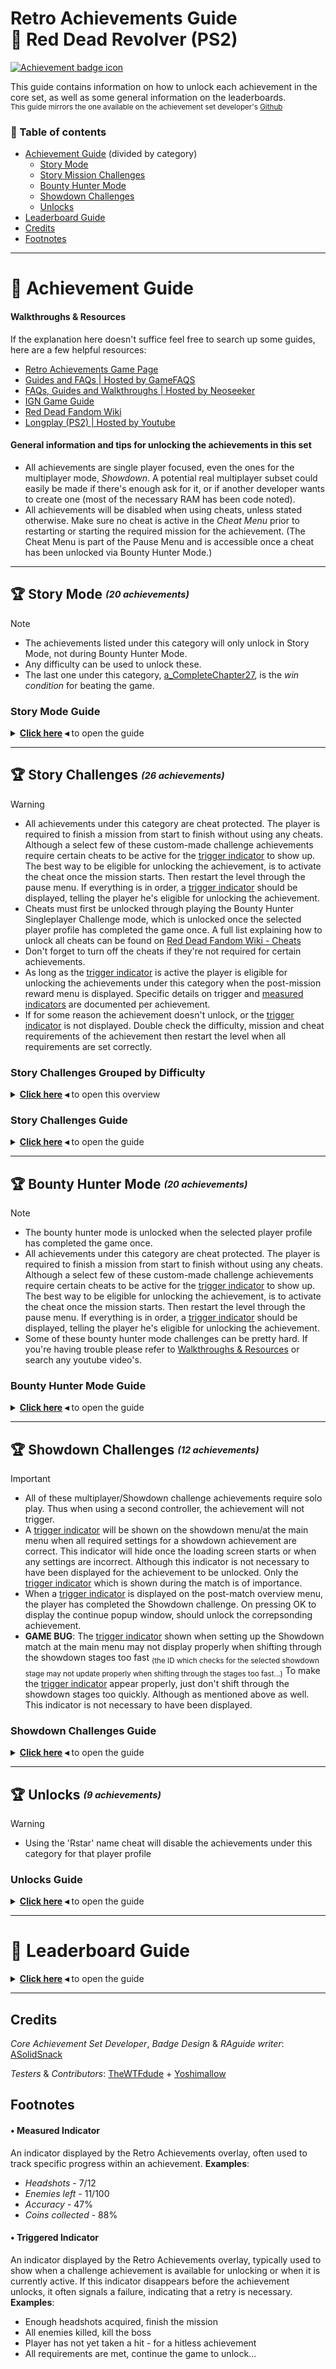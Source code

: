 <h1> 
    Retro Achievements Guide <br> 🔶 Red Dead Revolver (PS2)
</h1>

[![Achievement badge icon](https://i.retroachievements.org/Images/103450.png "Mastery badge icon")](https://retroachievements.org/game/11094 "Retro Achievements game page - Red Dead Revolver") 

This guide contains information on how to unlock each achievement in the core set, as well as some general information on the leaderboards.
<br><sub>This guide mirrors the one available on the achievement set developer's [Github](https://github.com/QuentinBultinck/RetroAchievements/tree/main/RAscripts/PS2/RedDeadRevolver "Red Dead Revolver (PS2) - Achievement Guide")</sub>

<h3 id=ToC> 📑 Table of contents</h3>

- [Achievement Guide](#AchievementGuide) (divided by category)
    - [Story Mode](#Progression)
    - [Story Mission Challenges](#StoryChallenges)
    - [Bounty Hunter Mode](#BountyHunterChallenges)
    - [Showdown Challenges](#ShowdownChallenges)
    - [Unlocks](#Unlocks)
- [Leaderboard Guide](#LeaderboardGuide)
- [Credits](#Credits)
- [Footnotes](#Footnotes)

---

<h1 id=AchievementGuide>
    💎 Achievement Guide
</h1>

<h4 id=WalkthroughsResources>
    Walkthroughs & Resources
</h4>

If the explanation here doesn't suffice feel free to search up some guides, here are a few helpful resources:

+ [Retro Achievements Game Page](https://retroachievements.org/game/11094 "Retro Achievements Game Page - Red Dead Revolver") 
+ [Guides and FAQs | Hosted by GameFAQS](https://gamefaqs.gamespot.com/ps2/560967-red-dead-revolver/faqs "Red Dead Revolver – Guides and FAQs | Hosted by GameFAQS")
+ [FAQs, Guides and Walkthroughs | Hosted by Neoseeker](https://www.neoseeker.com/red-dead-revolver/faqs/ "Red Dead Revolver – FAQs, Guides and Walkthroughs | Hosted by Neoseeker")
+ [IGN Game Guide](https://www.ign.com/wikis/red-dead-revolver
 "IGN Game Guide")
+ [Red Dead Fandom Wiki](https://reddead.fandom.com/wiki/Red_Dead_Revolver "Red Dead Fandom Wiki")
+ [Longplay (PS2) | Hosted by Youtube](https://www.youtube.com/watch?v=lPr1dGHpsFQ "RDR - Longplay (PS2) | Hosted by Youtube")


#### General information and tips for unlocking the achievements in this set
+ All achievements are single player focused, even the ones for the multiplayer mode, *Showdown*. A potential real multiplayer subset could easily be made if there's enough ask for it, or if another developer wants to create one (most of the necessary RAM has been code noted).
+ All achievements will be disabled when using cheats, unless stated otherwise. Make sure no cheat is active in the *Cheat Menu* prior to restarting or starting the required mission for the achievement. (The Cheat Menu is part of the Pause Menu and is accessible once a cheat has been unlocked via Bounty Hunter Mode.)

---

<h2 id=Progression>
    🏆 Story Mode <i><sub><sup>(20 achievements)</sup></sub></i>
</h2>

> [!NOTE]
> - The achievements listed under this category will only unlock in Story Mode, not during Bounty Hunter Mode.
> - Any difficulty can be used to unlock these.
> - The last one under this category, [a_CompleteChapter27](#a_CompleteChapter27), is the *win condition* for beating the game.

### Story Mode Guide

<details>
    <summary><b><u>Click here</u> ◂</b> to open the guide</summary><br>

| Title <sub><sup><i>(dev_id)</i></sup></sub> | Guidance & Insights |
|:---:|---|
| <h3 id=a_CompleteChapter1>**The Scorpion's Scar**</h3><sub>*a_CompleteChapter1*</sub> <br><br> ![Achievement badge icon](https://i.retroachievements.org/Badge/534750.png "Achievement badge icon") | - Complete Chapter 1 'Bull's Eye' |
| <h3 id=a_CompleteChapter2>**Prime Cut**</h3><sub>*a_CompleteChapter2*</sub> <br><br> ![Achievement badge icon](https://i.retroachievements.org/Badge/533226.png "Achievement badge icon") | - Complete Chapter 2 'Bounty Hunter' |
| <h3 id=a_CompleteChapter3>**First Marks**</h3><sub>*a_CompleteChapter3*</sub> <br><br> ![Achievement badge icon](https://i.retroachievements.org/Badge/534749.png "Achievement badge icon") | - Complete Chapter 3 'Ugly Streetfight' <br>  |
| <h3 id=a_CompleteChapter5>**Train Warden**</h3><sub>*a_CompleteChapter5*</sub> <br><br> ![Achievement badge icon](https://i.retroachievements.org/Badge/531653.png "Achievement badge icon") | - Complete Chapter 5 'Railroaded' |
| <h3 id=a_CompleteChapter6>**Explosive Pig Out**</h3><sub>*a_CompleteChapter6*</sub> <br><br> ![Achievement badge icon](https://i.retroachievements.org/Badge/533227.png "Achievement badge icon") | - Complete Chapter 6 'Carnival Life' |
| <h3 id=a_CompleteChapter7>**Perry's Peculiar Predicament**</h3><sub>*a_CompleteChapter7*</sub> <br><br> ![Achievement badge icon](https://i.retroachievements.org/Badge/533228.png "Achievement badge icon") | - Complete Chapter 7 'Freak Show' |
| <h3 id=a_CompleteChapter8>**Bovine Beatdown**</h3><sub>*a_CompleteChapter8*</sub> <br><br> ![Achievement badge icon](https://i.retroachievements.org/Badge/533229.png "Achievement badge icon") | - Complete Chapter 8 'Rogue Valley' |
| <h3 id=a_CompleteChapter10>**One Hell of a Bounty Hunter**</h3><sub>*a_CompleteChapter10*</sub> <br><br> ![Achievement badge icon](https://i.retroachievements.org/Badge/533230.png "Achievement badge icon") | - Complete Chapter 10 'The Cemetery' |
| <h3 id=a_CompleteChapter11>**Faithful Rancher**</h3><sub>*a_CompleteChapter11*</sub> <br><br> ![Achievement badge icon](https://i.retroachievements.org/Badge/533231.png "Achievement badge icon") | - Complete Chapter 11 'Range War' |
| <h3 id=a_CompleteChapter12>**The Final Curtain**</h3><sub>*a_CompleteChapter12*</sub> <br><br> ![Achievement badge icon](https://i.retroachievements.org/Badge/533232.png "Achievement badge icon") | - Complete Chapter 12 'Saloon Fight' |
| <h3 id=a_CompleteChapter13>**Pact of Perdition**</h3><sub>*a_CompleteChapter13*</sub> <br><br> ![Achievement badge icon](https://i.retroachievements.org/Badge/533233.png "Achievement badge icon") | - Complete Chapter 13 'The Traitor' |
| <h3 id=a_CompleteChapter14>**Bullion's Folly**</h3><sub>*a_CompleteChapter14*</sub> <br><br> ![Achievement badge icon](https://i.retroachievements.org/Badge/533442.png "Achievement badge icon") | - Complete Chapter 14 'Sunset Canyon' |
| <h3 id=a_CompleteChapter15>**Wolf Mountain**</h3><sub>*a_CompleteChapter15*</sub> <br><br> ![Achievement badge icon](https://i.retroachievements.org/Badge/533702.png "Achievement badge icon") | - Complete Chapter 15 'Bear Mountain' |
| <h3 id=a_CompleteChapter17>**Breakout**</h3><sub>*a_CompleteChapter17*</sub> <br><br> ![Achievement badge icon](https://i.retroachievements.org/Badge/534460.png "Achievement badge icon") | - Complete Chapter 17 'The Mine' |
| <h3 id=a_CompleteChapter19>**Coach Under Sundown**</h3><sub>*a_CompleteChapter19*</sub> <br><br> ![Achievement badge icon](https://i.retroachievements.org/Badge/534459.png "Achievement badge icon") | - Complete Chapter 19 'Hell Pass' |
| <h3 id=a_CompleteChapter20>**The Courage of Red Wolves**</h3><sub>*a_CompleteChapter20*</sub> <br><br> ![Achievement badge icon](https://i.retroachievements.org/Badge/534670.png "Achievement badge icon") | - Complete Chapter 20 'Fort Diego' |
| <h3 id=a_CompleteChapter22>**Pact of Retribution**</h3><sub>*a_CompleteChapter22*</sub> <br><br> ![Achievement badge icon](https://i.retroachievements.org/Badge/534669.png "Achievement badge icon") | - Complete Chapter 22 'Devils and Angels' |
| <h3 id=a_CompleteChapter24>**Dust Settler**</h3><sub>*a_CompleteChapter24*</sub> <br><br> ![Achievement badge icon](https://i.retroachievements.org/Badge/534674.png "Achievement badge icon") | - "Complete Chapter 24 'Battle Finale' |
| <h3 id=a_CompleteChapter25>**Straight Into the Griffon's Den**</h3><sub>*a_CompleteChapter25*</sub> <br><br> ![Achievement badge icon](https://i.retroachievements.org/Badge/534675.png "Achievement badge icon") | - Complete Chapter 25 'The Siege' |
| <h3 id=a_CompleteChapter27>**Redemption**</h3><sub>*a_CompleteChapter27*</sub> <br><br> ![Achievement badge icon](https://i.retroachievements.org/Badge/534747.png "Achievement badge icon") | - Complete Chapter 27 'Fall From Grace' <br><br> - This achievement counts as the *win condition* for beating the game. |

🔗 [Back to Table of Contents](#ToC)

🔗 [Back to Top of Achievement Category](#Progression)

</details>

---


<h2 id=StoryChallenges>
    🏆 Story Challenges <i><sub><sup>(26 achievements)</sup></sub></i>
</h2>

> [!WARNING]
> - All achievements under this category are cheat protected. The player is required to finish a mission from start to finish without using any cheats. Although a select few of these custom-made challenge achievements require certain cheats to be active for the [trigger indicator](#RA_Trigger) to show up. The best way to be eligible for unlocking the achievement, is to activate the cheat once the mission starts. Then restart the level through the pause menu. If everything is in order, a [trigger indicator](#RA_Trigger) should be displayed, telling the player he's eligible for unlocking the achievement.
> - Cheats must first be unlocked through playing the Bounty Hunter Singleplayer Challenge mode, which is unlocked once the selected player profile has completed the game once. A full list explaining how to unlock all cheats can be found on [Red Dead Fandom Wiki - Cheats](https://reddead.fandom.com/wiki/Cheats_in_Revolver "Red Dead Fandom Wiki - Cheats")
> - Don't forget to turn off the cheats if they're not required for certain achievements.
> - As long as the [trigger indicator](#RA_Trigger) is active the player is eligible for unlocking the achievements under this category when the post-mission reward menu is displayed. Specific details on trigger and [measured indicators](#RA_Measure)  are documented per achievement. 
> - If for some reason the achievement doesn't unlock, or the [trigger indicator](#RA_Trigger) is not displayed. Double check the difficulty, mission and cheat requirements of the achievement then restart the level when all requirements are set correctly.

### Story Challenges Grouped by Difficulty

<details>
    <summary><b><u>Click here</u> ◂</b> to open this overview</summary><br>

Most achievements in this category require specific difficulty levels. Achievements can always be unlocked on higher difficulties than the minimum required.
- *Hard* is unlocked by completing the game on *Normal*.
- *Very Hard* and *Red Wood Revolver* are both unlocked by completing the game on *Hard*.

| Difficulty | Achievements <sub><sub>Required Chapter + (achievement_link)</sub></sub> |
|:---:|---|
| **Any** <sub>(4)</sub> | - **It Was Always About the Money** <sub> any Chapter ⇒ *([a_BigMoney](#a_BigMoney))* </sub> <br> - **A Curly Deal for Carbine Zeal** <sub> Chapter 8 "Rogue Valley" ⇒ *([a_SaveCurly](#a_SaveCurly))* </sub> <br> - **Deadeye** <sub> any Chapter ⇒ *([a_PerfectAccuracy](#a_PerfectAccuracy))* </sub> <br> - **Rookie Sharpshooter** <sub> Chapter 1 "Bull's Eye" ⇒ *([a_PerfectShootingTutorial](#a_PerfectShootingTutorial))* |
| **Hard** <sub>(10)</sub> | - **Keenly Grubbed** <sub> Chapter 2 "Bounty Hunter" ⇒ *([a_ChallengeChapter2](#a_ChallengeChapter2))* </sub> <br> - **Railway Maverick** <sub> Chapter 5 "Railroaded" ⇒ *([a_ChallengeChapter5](#a_ChallengeChapter5))* </sub> <br> - **Gale of Gunpowder** <sub> Chapter 6 "Carnival Life" ⇒ *([a_ChallengeChapter6](#a_ChallengeChapter6))* </sub> <br> - **Tall-Tale** <sub> Chapter 10 "The Cemetery" ⇒ *([a_ChallengeChapter10](#a_ChallengeChapter10))* </sub> <br> - **Savage Saddle** <sub> Chapter 11 "Range War" ⇒ *([a_ChallengeChapter11](#a_ChallengeChapter11))* </sub> <br> - **Hammers of the Gods** <sub> Chapter 13 "The Traitor" ⇒ *([a_ChallengeChapter13](#a_ChallengeChapter13))* </sub> <br> - **Melee Minehem** <sub> Chapter 17 "The Mine" ⇒ *([a_ChallengeChapter17](#a_ChallengeChapter17))* </sub> <br> - **Bacon 'n Beans** <sub> Chapter 19 "Hell Pass" ⇒ *([a_ChallengeChapter19](#a_ChallengeChapter19))* </sub> <br> - **Ándale, Ándale!** <sub> Chapter 22 "Devils and Angels" ⇒ *([a_ChallengeChapter22](#a_ChallengeChapter22))* </sub> <br> - **The Golden Triad** <sub> Chapter 25 "The Siege" ⇒ *([a_ChallengeChapter25](#a_ChallengeChapter25))* |
| **Very Hard** <sub>(10)</sub> | - **Budding Prize** <sub> Chapter 1 "Bull's Eye" ⇒ *([a_ChallengeChapter1](#a_ChallengeChapter1))*</sub> <br> - **Laudanum Skeptic** <sub> Chapter 3 "Ugly Streetfight" ⇒ *([a_ChallengeChapter3](#a_ChallengeChapter3))* </sub> <br> - **Swift and Sure** <sub> Chapter 7 "Freak Show" ⇒ *([a_ChallengeChapter7](#a_ChallengeChapter7))* </sub> <br> - **Bovine Bitedown** <sub> Chapter 8 "Rogue Valley" ⇒ *([a_ChallengeChapter8](#a_ChallengeChapter8))* </sub> <br> - **Quite the Show** <sub> Chapter 12 "Saloon Fight" ⇒ *([a_ChallengeChapter12](#a_ChallengeChapter12))* </sub> <br> - **Carnage at Sunset** <sub> Chapter 14 "Sunset Canyon" ⇒ *([a_ChallengeChapter14](#a_ChallengeChapter14))* </sub> <br> - **Roaring Bane** <sub> Chapter 15 "Bear Mountain" ⇒ *([a_ChallengeChapter15](#a_ChallengeChapter15))* </sub> <br> - **You Done Kill 'em All!** <sub> Chapter 20 "Fort Diego" ⇒ *([a_ChallengeChapter20](#a_ChallengeChapter20))* </sub> <br> - **High-Fashioned Cleanup** <sub> Chapter 24 "Battle Finale" ⇒ *([a_ChallengeChapter24](#a_ChallengeChapter24))* </sub> <br> - **Bullet with a Name** <sub> Chapter 27 "Fall From Grace" ⇒ *([a_ChallengeChapter27](#a_ChallengeChapter27))* </sub> |
| **Red Wood Revolver** <sub>(2)</sub> | - **Wood You Believe It?** <sub> Chapter 8 "Rogue Valley" ⇒ *([a_WoodChapter8](#a_WoodChapter8))*</sub> <br> - **Cremation at Sundawn** <sub> Chapter 10 "The Cemetery" ⇒ *([a_WoodChapter10](#a_WoodChapter10))* </sub> |

🔗 [Back to Table of Contents](#ToC)

🔗 [Back to Top of Achievement Category](#StoryChallenges)

</details>

### Story Challenges Guide

<details>
    <summary><b><u>Click here</u> ◂</b> to open the guide</summary><br>

| Title <sub><sup><i>(dev_id)</i></sup></sub> | Guidance & Insights |
|:---:|---|
| <h3 id=a_BigMoney>**It Was Always About the Money**</h3><sub>*a_BigMoney*</sub> <br><br> ![Achievement badge icon](https://i.retroachievements.org/Badge/534833.png "Achievement badge icon") | - Finish a singleplayer story mission on any difficulty, where the player's bank balance at the post-mission reward menu is \$50,000 or higher. <br><br> - A [trigger indicator](#RA_Trigger) will be displayed during the mission, when the player's cash is at \$50,000 or higher. |
| <h3 id=a_SaveCurly>**A Curly Deal for Carbine Zeal**</h3><sub>*a_SaveCurly*</sub> <br><br> ![Achievement badge icon](https://i.retroachievements.org/Badge/533243.png "Achievement badge icon") | - In Chapter 8, "Rogue Valley", you may encounter Curly Shaw, he's the merchant the player first meets in Chapter 2, "Bounty Hunter". <br> The player can encounter him, when following the upper path after the standoff duel against the 2 bandits, mid-way through the mission. Do not go through the tunnel! If the player does go through it without encountering Curly first, he won't spawn anymore. So the player has to follow the upper path first which is blocked by rocks. Getting close to these rocks will show Curly crawling out of some hole and offer his wares to you. The item he sells is a health upgrade, which may be useful for the achievement [a_MaxHealth](#a_MaxHealth). <br> - After he spawns, he'll tell you to go through the tunnel I previously mentioned. Now it's important that Curly will partially follow the player, It's advisable that the player goes in heads first and kills the bandits as fast as possible. Once the tunnel is cleared of enemies or if you go in too deep. Curly will start running through the tunnel. This is the part where the player will want to have some Deadeye meter still available as at the exit, you'll find a few bandits across the valley, possible killing Curly. Make sure rush to the exit and kill all bandits before Curly gets shot. If the player is able to kill all bandits inside the tunnel and at the exit, Curly will drop a bag of coins worth \$1,500. <br><br> - A [trigger indicator](#RA_Trigger) will be displayed once the bag of coins is picked up. Finish the rest of the mission to unlock the achievement. |
| <h3 id=a_PerfectAccuracy>**Deadeye**</h3><sub>*a_PerfectAccuracy*</sub> <br><br> ![Achievement badge icon](https://i.retroachievements.org/Badge/534832.png "Achievement badge icon") | - Finish a singleplayer story mission on any difficulty, without using any Deadeye abilities, and the player's accuracy is 90% or higher at the post-mission reward menu. <br> - For math rounding reasons, the accuracy shown on the post-mission reward menu may be off by 1%. So this could potentially have the achievement not unlock when it shows 90% for example. |
| <h3 id=a_PerfectShootingTutorial>**Rookie Sharpshooter**</h3><sub>*a_PerfectShootingTutorial*</sub> <br><br> ![Achievement badge icon](https://i.retroachievements.org/Badge/534834.png "Achievement badge icon") | - In Chapter 1 "Bull's Eye", during the shooting tutorial. Stay stationary once the tutorial starts and hit all 13 targets without missing a single shot. <br><br> - <b>  Targets:</b> <br> <sub>Bull's Eye (1) + Scarecrow (4) + Bottles (5) + Pans (3)</sub> <br><br> - A [trigger indicator](#RA_Trigger) will be displayed when the tutorial starts. It will be removed when more than 13 bullets have been used during the tutorial. <br> - A [measured indicator](#RA_Measure) will be displayed when the tutorial starts. It shows how many bullets are still allowed to be used, starting from 13. This indicator is purely informational. Thus it is not required be at max (13/13) for it to unlock the achievement. <br><br> - When playing on Retroachievements Hardcore mode: Restarting the level is the fastest way to retry this challenge. |
| <h3 id=a_ChallengeChapter1>**Budding Prize**</h3><sub>*a_ChallengeChapter1*</sub> <br><br> ![Achievement badge icon](https://i.retroachievements.org/Badge/534755.png "Achievement badge icon") | - Finish Chapter 1 "Bull's Eye", on very hard difficulty by a acquiring \$1,000 bounty or higher. <br> - The best way to achieve this, is to keep the bounty/cash combo continuously going until mission end. The bounty reward of \$20 for completing the mission is not added to the sumation. The value which is of importance to this achievement is *bounty collected*, not *bank balance*. <br><br> - A [measured indicator](#RA_Measure) keeps track of the currently collected bounty. <br> - A [trigger indicator](#RA_Trigger) will be displayed once the player has collected enough cash. |
| <h3 id=a_ChallengeChapter2>**Keenly Grubbed**</h3><sub>*a_ChallengeChapter2*</sub> <br><br> ![Achievement badge icon](https://i.retroachievements.org/Badge/534754.png "Achievement badge icon") | - Finish Chapter 2 "Bounty Hunter", on hard or very hard difficulty with the cheat "No HUD" enabled and taking less than 50% damage. <br> - As the HP requirement is in percentage, having health upgrades makes this achievement easier. <br><br> - A [trigger indicator](#RA_Trigger) will be displayed once the mission starts and the required cheat was active prior to starting the mission. The indicator will dissapear when damage taken hits 50% <br> - A [measured indicator](#RA_Measure) keeps track of how much damage is taken in percent. The indicator will dissapear when damage taken hits 50%. |
| <h3 id=a_ChallengeChapter3>**Laudanum Skeptic**</h3><sub>*a_ChallengeChapter3*</sub> <br><br> ![Achievement badge icon](https://i.retroachievements.org/Badge/533241.png "Achievement badge icon") | - Finish Chapter 3 "Ugly Streetfight", on very hard difficulty without using any health items. One health item is spawned under one of the buildings, so make sure not to run into it. Health items may also be dropped by enemies, so take care. <br><br> - A [trigger indicator](#RA_Trigger) is displayed when the mission starts. It will be removed when picking up a health item. |
| <h3 id=a_ChallengeChapter5>**Railway Maverick**</h3><sub>*a_ChallengeChapter5*</sub> <br><br> ![Achievement badge icon](https://i.retroachievements.org/Badge/534753.png "Achievement badge icon") | - Finish Chapter 5 "Railroaded", on hard or very hard difficulty without falling off the train once. Hanging off the train, close to the ground, may also count as falling off. <br><br> - A [trigger indicator](#RA_Trigger) is displayed when the mission starts. It is removed once the player gets too close to the ground. |
| <h3 id=a_ChallengeChapter6>**Gale of Gunpowder**</h3><sub>*a_ChallengeChapter6*</sub> <br><br> ![Achievement badge icon](https://i.retroachievements.org/Badge/534752.png "Achievement badge icon") | - In Chapter 6 "Carnival Life", on hard or very hard difficulty get a killstreak of 10 with a single uninterrupted volley of the gatling gun. <br> - This achievement is unlocked once the killstreak is achieved. The player does not have to complete the rest of the mission. <br><br> - A [measured indicator](#RA_Measure) keeps track of the killstreak whilst on the gatling gun. The measurement is reset when releasing the fire button before getting 10 kills.  <br><br> - When playing on RA hardcore mode: the best way to retry this achievement is to restart the level. |
| <h3 id=a_ChallengeChapter7>**Swift and Sure**</h3><sub>*a_ChallengeChapter7*</sub> <br><br> ![Achievement badge icon](https://i.retroachievements.org/Badge/533240.png "Achievement badge icon") | - Finish Chapter 7 "Freak Show", on very hard difficulty with an accuracy of 60% or higher. <br> - For math rounding reasons, the accuracy shown on the post-mission reward menu may be off by 1%. So this could potentially have the achievement not unlock when it shows 60% for example. <br><br> - A [measured indicator](#RA_Measure) keeps track of the current accuracy in percentage once 1 bullet hits. <br> - A [trigger indicator](#RA_Trigger) is displayed once 1 bullet hits and the player's accuracy is 60% or higher. |
| <h3 id=a_ChallengeChapter8>**Bovine Bitedown**</h3><sub>*a_ChallengeChapter8*</sub> <br><br> ![Achievement badge icon](https://i.retroachievements.org/Badge/534751.png "Achievement badge icon") | - Finish Chapter 8 "Rogue Valley", on very hard difficulty with the cheat "Bite the Bullet" enabled. <br><br> - A [trigger indicator](#RA_Trigger) is displayed when the mission starts and the required cheats is active prior to starting the mission. The player can easily activate the cheat once the mission starts and then restart the level to become eligible for unlocking this achievement. |
| <h3 id=a_ChallengeChapter10>**Tall-Tale**</h3><sub>*a_ChallengeChapter10*</sub> <br><br> ![Achievement badge icon](https://i.retroachievements.org/Badge/533238.png "Achievement badge icon") | - Finish Chapter 10 "The Cemetery", on hard or very hard difficulty with the cheats "No HUD", "No Distortion" and "Sad Stars" enabled. <br><br> - A [trigger indicator](#RA_Trigger) is displayed when the mission starts and the required cheats is active prior to starting the mission. The player can easily activate the cheats once the mission starts and then restart the level to become eligible for unlocking this achievement. |
| <h3 id=a_ChallengeChapter11>**Savage Saddle**</h3><sub>*a_ChallengeChapter11*</sub> <br><br> ![Achievement badge icon](https://i.retroachievements.org/Badge/533237.png "Achievement badge icon") | - Finish Chapter 11 "Range War", on hard or very hard difficulty scoring 15 kills whilst riding a bison. Simply walk up to one of the bison in this mission and giddy up! There should be around 25-ish enemies in this mission excluding the 2 bosses at the end. So the player has enough potential kills to score. <br><br> - A [measured indicator](#RA_Measure) keeps track of the kills. Getting off the bison does not reset the count. <br> - A [trigger indicator](#RA_Trigger) will be displayed once all kills are acquired. Finish the mission to unlock the achievement. |
| <h3 id=a_ChallengeChapter12>**Quite the Show**</h3><sub>*a_ChallengeChapter12*</sub> <br><br> ![Achievement badge icon](https://i.retroachievements.org/Badge/533236.png "Achievement badge icon") | - Finish Chapter 12 "Saloon Fight", on very hard difficulty with at least 70% HP remaining at the end of the mission. <br><br> - A [measured indicator](#RA_Measure) keeps track of the current player HP in percentage. <br>- A [trigger indicator](#RA_Trigger) is displayed when at 70% HP or above, thus making the player eligible for unlocking the achievement when finishing the mission. |
| <h3 id=a_ChallengeChapter13>**Hammers of the Gods**</h3><sub>*a_ChallengeChapter13*</sub> <br><br> ![Achievement badge icon](https://i.retroachievements.org/Badge/533235.png "Achievement badge icon") | - Finish Chapter 13 "The Traitor", on hard or very hard difficulty without losing more than 3 allied cannons of 8 total. <br><br> - A [trigger indicator](#RA_Trigger) is displayed as long as 5 allied cannons are still alive. |
| <h3 id=a_ChallengeChapter14>**Carnage at Sunset**</h3><sub>*a_ChallengeChapter14*</sub> <br><br> ![Achievement badge icon](https://i.retroachievements.org/Badge/533441.png "Achievement badge icon") | - Finish Chapter 14 "Sunset Canyon", on very hard difficulty taking less than 90% damage. <br> - As the HP requirement is in percentage, having health upgrades makes this achievement easier. <br><br> - A [trigger indicator](#RA_Trigger) will be displayed once the mission starts and the required cheat was active prior to starting the mission. The indicator will dissapear when damage taken hits 90%. <br> - A [measured indicator](#RA_Measure) keeps track of how much damage is taken in percent. The indicator will dissapear when damage taken hits 90%. |
| <h3 id=a_ChallengeChapter15>**Roaring Bane**</h3><sub>*a_ChallengeChapter15*</sub> <br><br> ![Achievement badge icon](https://i.retroachievements.org/Badge/533701.png "Achievement badge icon") | - Finish Chapter 15, "Bear Mountain", on very hard difficulty using only the firearm "Faith" to damage Grizzly. This gun is found in a crate in a small dead-end passage to the west (check the map of this level). Save the bullets for the boss fight. <br><br> - During most of the fight, Grizzly has very high defense against your damage. However, when Grizzly stops on one of the pillars and starts throwing knives, he becomes vulnerable to massive damage. Aim for headshots during this moment to conserve ammunition; otherwise, you may run out and need to retry the achievement. <br><br> - The fastest way to retry this achievement is to let your HP drop to 0, allowing you to restart from the checkpoint just before the boss. Restarting the mission via the pause menu will take you back to the beginning of the mission. <br> - Once Grizzly is defeated, the achievement will unlock once the post-mission reward menu is displayed. <br><br> - A [trigger indicator](#RA_Trigger) is displayed once the boss battle starts and the player has picked up "Faith". If you damage him with anything else other than "Faith", the [trigger indicator](#RA_Trigger) will be removed, informing you of failure. |
| <h3 id=a_ChallengeChapter17>**Melee Minehem**</h3><sub>*a_ChallengeChapter17*</sub> <br><br> ![Achievement badge icon](https://i.retroachievements.org/Badge/534457.png "Achievement badge icon") | - Finish Chapter 17, "The Mine", on hard or very hard difficulty under 1 minute, using only a knife. The player must equip the knife before the mission start in the weapon selection menu, prior to the mission starting. <br><br> - A [trigger indicator](#RA_Trigger) is displayed when the mission starts. It is removed when any boss takes damage, whilst the player doesn't have the knife equipped. It is also removed once 1 minute has passed. <br> - A [measured indicator](#RA_Measure) keeps track of seconds spent in mission, up to 60 seconds (1 minute). |
| <h3 id=a_ChallengeChapter19>**Bacon 'n Beans**</h3><sub>*a_ChallengeChapter19*</sub> <br><br> ![Achievement badge icon](https://i.retroachievements.org/Badge/534456.png "Achievement badge icon") | - Finish Chapter 19 "Hell Pass", on hard or very hard difficulty without letting the stagecoach go under 40% hp and having the cheat "Infinite Deadeye" enabled. The Deadeye ability and melee are the only allowed methods for damaging enemies, so blast away! <br><br> - A [trigger indicator](#RA_Trigger) is displayed when the mission starts and the required cheat is active prior to starting the mission. The player can easily activate the cheats once the mission starts and then restart the level to become eligible for unlocking this achievement. The indicator will be removed once the stagecoach's HP drop below 40% or when shooting manually as this isn't allowed. <br> - A [measured indicator](#RA_Measure) keeps track of the stagecoach's HP in percentage. |
| <h3 id=a_ChallengeChapter20>**You Done Kill 'em All!**</h3><sub>*a_ChallengeChapter20*</sub> <br><br> ![Achievement badge icon](https://i.retroachievements.org/Badge/534668.png "Achievement badge icon") | - Finish Chapter 20 "Fort Diego", on very hard difficulty killing 12 enemies with headshots. <br><br> - A [measured indicator](#RA_Measure) keeps track of headshot kill count. <br> A [trigger indicator](#RA_Trigger) is displayed once the required amount of headshot kills have been achieved. Finish the mission to unlock the achievement. |
| <h3 id=a_ChallengeChapter22>**Ándale, Ándale!**</h3><sub>*a_ChallengeChapter22*</sub> <br><br> ![Achievement badge icon](https://i.retroachievements.org/Badge/534667.png "Achievement badge icon") | - Finish Chapter 22 "Devils and Angels", on hard or very hard difficulty in under 3 minutes and killing only General Diego. Let the other enemy soldiers live. <br><br> - A [trigger indicator](#RA_Trigger) is displayed once the mission starts. It is removed once anyone other than the General is killed or the time has run out. <br> - A [measured indicator](#RA_Measure) keeps track of seconds spent in mission, up to 180 seconds (3 minutes). |
| <h3 id=a_ChallengeChapter24>**High-Fashioned Cleanup**</h3><sub>*a_ChallengeChapter24*</sub> <br><br> ![Achievement badge icon](https://i.retroachievements.org/Badge/534672.png "Achievement badge icon") | - Finish Chapter 24 "Battle Finale", on very hard difficulty without letting any bystanders die and scoring 5 headshots on Mr. Kelley. <br><br> - A [measured indicator](#RA_Measure) keeps track of the headshot count. <br> - A [trigger indicator](#RA_Trigger) is displayed once 5 headshots have been scored on Mr. Kelley. The indicator will be removed if any bystander dies. |
| <h3 id=a_ChallengeChapter25>**The Golden Triad**</h3><sub>*a_ChallengeChapter25*</sub> <br><br> ![Achievement badge icon](https://i.retroachievements.org/Badge/534673.png "Achievement badge icon") | - Finish Chapter 25 "The Siege", on hard or very hard difficulty with the combined HP of Red, Jack and Annie at 60% or above, and having the cheat "Golden Gun" enabled. This cheat will help out immensely as this boosts the player overal damage. The combined HP means: (Red's HP + Jack's HP + Annie's HP) / (Red's maxHP + Jack's maxHP + Annie's maxHP) <br><br> - A [trigger indicator](#RA_Trigger) is displayed when the mission starts and the required cheat is active prior to starting the mission. The player can easily activate the cheats once the mission starts and then restart the level to become eligible for unlocking this achievement. The indicator will be removed when the combined HP drops below 60%. The indicator may reappear when the player character picks up HP, resulting in a combined HP back to 60% or above. <br> - A [measured indicator](#RA_Measure) keeps track of the current combined HP of the hero trio. |
| <h3 id=a_ChallengeChapter27>**Bullet with a Name**</h3><sub>*a_ChallengeChapter27*</sub> <br><br> ![Achievement badge icon](https://i.retroachievements.org/Badge/535880.png "Achievement badge icon") | - Finish Chapter 27 "Fall From Grace", on very hard difficulty with an accuracy rating of 60% or higher and damage taken less than 75%. <br> - As the HP requirement is in percentage, having health upgrades makes this achievement easier. <br><br> - A [trigger indicator](#RA_Trigger) will be displayed once the mission starts. The indicator will dissapear when damage exceeds 75% or when the accuracy rating is below 60%. <br> - A [measured indicator](#RA_Measure) keeps track of the current accuracy rating. This indicator will be removed once damage taken exceeds 75%. |
| <h3 id=a_WoodChapter8>**Wood You Believe It?**</h3><sub>*a_WoodChapter8*</sub> <br><br> ![Achievement badge icon](https://i.retroachievements.org/Badge/534831.png "Achievement badge icon") | - Finish Chapter 8 "Rogue Valley", on red wood revolver difficulty with the cheat "Bite the Bullet" enabled. As Manny Quinn's ability is setting himself on fire, this achievement may be harder to earn than [a_ChallengeChapter8](#a_ChallengeChapter8). <br><br> - A [trigger indicator](#RA_Trigger) is displayed when the mission starts and the required cheats is active prior to starting the mission. The player can easily activate the cheat once the mission starts and then restart the level to become eligible for unlocking this achievement. |
| <h3 id=a_WoodChapter10>**Cremation at Sundawn**</h3><sub>*a_WoodChapter10*</sub> <br><br> ![Achievement badge icon](https://i.retroachievements.org/Badge/534835.png "Achievement badge icon") | - Finish Chapter 10 "The Cemetery", on red wood revolver difficulty with the cheat "Infinite Deadeye" enabled. The Deadeye ability and melee are the only allowed methods for damaging enemies, so fire away! <br><br> - A [trigger indicator](#RA_Trigger) is displayed when the mission starts and the required cheat is active prior to starting the mission. The player can easily activate the cheats once the mission starts and then restart the level to become eligible for unlocking this achievement. The indicator will be removed when shooting manually, as this isn't allowed. |

🔗 [Back to Table of Contents](#ToC)

🔗 [Back to Top of Achievement Category](#StoryChallenges)

</details>

---


<h2 id=BountyHunterChallenges>
    🏆 Bounty Hunter Mode <i><sub><sup>(20 achievements)</sup></sub></i>
</h2>

> [!NOTE]
> - The bounty hunter mode is unlocked when the selected player profile has completed the game once. 
> - All achievements under this category are cheat protected. The player is required to finish a mission from start to finish without using any cheats. Although a select few of these custom-made challenge achievements require certain cheats to be active for the [trigger indicator](#RA_Trigger) to show up. The best way to be eligible for unlocking the achievement, is to activate the cheat once the mission starts. Then restart the level through the pause menu. If everything is in order, a [trigger indicator](#RA_Trigger) should be displayed, telling the player he's eligible for unlocking the achievement.
> - Some of these bounty hunter mode challenges can be pretty hard. If you're having trouble please refer to [Walkthroughs & Resources](#WalkthroughsResources) or search any youtube video's. 

### Bounty Hunter Mode Guide

<details>
    <summary><b><u>Click here</u> ◂</b> to open the guide</summary><br>

| Title <sub><sup><i>(dev_id)</i></sup></sub> | Guidance & Insights |
|:---:|---|
| <h3 id=a_BountyHuntChapter1>**Skull's Eye**</h3><sub>*a_BountyHuntChapter1*</sub> <br><br> ![Achievement badge icon](https://i.retroachievements.org/Badge/535544.png "Achievement badge icon") | - Chapter 1, "Bull's Eye": Shoot all enemies only in the head. |
| <h3 id=a_BountyHuntChapter2>**Flawless Cut**</h3><sub>*a_BountyHuntChapter2*</sub> <br><br> ![Achievement badge icon](https://i.retroachievements.org/Badge/533234.png "Achievement badge icon") | - Chapter 2, "Bounty Hunter": Clear the level without being hit. |
| <h3 id=a_BountyHuntChapter3>**Slick Streetfight**</h3><sub>*a_BountyHuntChapter3*</sub> <br><br> ![Achievement badge icon](https://i.retroachievements.org/Badge/535543.png "Achievement badge icon") | - Chapter 3, "Ugly Streetfight": Complete the level without hitting the Sheriff. |
| <h3 id=a_BountyHuntChapter5>**Railrushed**</h3><sub>*a_BountyHuntChapter5*</sub> <br><br> ![Achievement badge icon](https://i.retroachievements.org/Badge/535542.png "Achievement badge icon") | - Chapter 5, "Railroaded": Defeat Hoss within 2 minutes. |
| <h3 id=a_BountyHuntChapter6>**Roaring Carnival**</h3><sub>*a_BountyHuntChapter6*</sub> <br><br> ![Achievement badge icon](https://i.retroachievements.org/Badge/535541.png "Achievement badge icon") | - Chapter 6, "Carnival Life": Get a combo for over \$500 and defeat Pig Josh. <br><br> - A [measured indicator](#RA_Measure) keeps track of the current achieved highest combo. |
| <h3 id=a_BountyHuntChapter7>**Brawny Show**</h3><sub>*a_BountyHuntChapter7*</sub> <br><br> ![Achievement badge icon](https://i.retroachievements.org/Badge/535540.png "Achievement badge icon") | - Chapter 7, "Freak Show": Kill Atlas and get a combo for over \$300. <br><br> - A [measured indicator](#RA_Measure) keeps track of the current achieved highest combo. |
| <h3 id=a_BountyHuntChapter8>**Treasure Valley**</h3><sub>*a_BountyHuntChapter8*</sub> <br><br> ![Achievement badge icon](https://i.retroachievements.org/Badge/535539.png "Achievement badge icon") | - Chapter 8, "Rogue Valley": Find the 3 treasures. <br><br> - A [measured indicator](#RA_Measure) keeps track of how many boxes are destroyed/found. |
| <h3 id=a_BountyHuntChapter9>**Wraith of the West**</h3><sub>*a_BountyHuntChapter9*</sub> <br><br> ![Achievement badge icon](https://i.retroachievements.org/Badge/535538.png "Achievement badge icon") | - Chapter 9, "Ghost Town": Complete the level in 4 minutes. |
| <h3 id=a_BountyHuntChapter11>**Faithful Bronco-buster**</h3><sub>*a_BountyHuntChapter11*</sub> <br><br> ![Achievement badge icon](https://i.retroachievements.org/Badge/535546.png "Achievement badge icon") | - Chapter 11, "Range War": Get a combo for over \$200. <br><br> - A [measured indicator](#RA_Measure) keeps track of the current achieved highest combo. |
| <h3 id=a_BountyHuntChapter12>**Three Gals, Zero Wails**</h3><sub>*a_BountyHuntChapter12*</sub> <br><br> ![Achievement badge icon](https://i.retroachievements.org/Badge/535545.png "Achievement badge icon") | - Chapter 12, "Saloon Fight": Keep all three girls alive. |
| <h3 id=a_BountyHuntChapter13>**Charge Me Not**</h3><sub>*a_BountyHuntChapter13*</sub> <br><br> ![Achievement badge icon](https://i.retroachievements.org/Badge/535595.png "Achievement badge icon") | - Chapter 13, "The Traitor": Keep at least 2 charge setters alive. |
| <h3 id=a_BountyHuntChapter14>**Grand Theft Horse**</h3><sub>*a_BountyHuntChapter14*</sub> <br><br> ![Achievement badge icon](https://i.retroachievements.org/Badge/535594.png "Achievement badge icon") | - Chapter 14, "Sunset Canyon": Steal a horse without being spotted. |
| <h3 id=a_BountyHuntChapter15>**Wolf Mountain**</h3><sub>*a_BountyHuntChapter15*</sub> <br><br> ![Achievement badge icon](https://i.retroachievements.org/Badge/535569.png "Achievement badge icon") | - Chapter 15, "Bear Mountain": Get to the source of the river without alerting the patrolling guards. |
| <h3 id=a_BountyHuntChapter17>**Bound Momentum**</h3><sub>*a_BountyHuntChapter17*</sub> <br><br> ![Achievement badge icon](https://i.retroachievements.org/Badge/535568.png "Achievement badge icon") | - Chapter 17, "The Mine": Complete the level in 3 minutes. |
| <h3 id=a_BountyHuntChapter18>**Buffalo Country**</h3><sub>*a_BountyHuntChapter18*</sub> <br><br> ![Achievement badge icon](https://i.retroachievements.org/Badge/535567.png "Achievement badge icon") | - Chapter 18, "Stagecoach": Kill 40 enemies. <br><br> - A [measured indicator](#RA_Measure) keeps track of how many enemies are left to kill. |
| <h3 id=a_BountyHuntChapter20>**Plenty Forte**</h3><sub>*a_BountyHuntChapter20*</sub> <br><br> ![Achievement badge icon](https://i.retroachievements.org/Badge/535566.png "Achievement badge icon") | - Chapter 20, "Fort Diego": Get a combo for over \$300. <br><br> - A [measured indicator](#RA_Measure) keeps track of the current achieved highest combo. |
| <h3 id=a_BountyHuntChapter21>**Reining In the Gilded Horse**</h3><sub>*a_BountyHuntChapter21*</sub> <br><br> ![Achievement badge icon](https://i.retroachievements.org/Badge/535565.png "Achievement badge icon") | - Chapter 21, "End of the Line": Get a combo for over \$200. <br><br> - A [measured indicator](#RA_Measure) keeps track of the current achieved highest combo. |
| <h3 id=a_BountyHuntChapter24>**Mr. Quickdraw**</h3><sub>*a_BountyHuntChapter24*</sub> <br><br> ![Achievement badge icon](https://i.retroachievements.org/Badge/535564.png "Achievement badge icon") | - Chapter 24, "Battle Finale": Kill Mr. Kelley in under 1 minute. \|\| Kill all of the pedestrians under 1 minute. <br> - Depending on the version which is played, the challenge may be different, or it's a difference between Xbox and PS2. |
| <h3 id=a_BountyHuntChapter25>**Showstopper**</h3><sub>*a_BountyHuntChapter25*</sub> <br><br> ![Achievement badge icon](https://i.retroachievements.org/Badge/535563.png "Achievement badge icon") | - Chapter 25, "The Siege": Complete the level with Jack's health at over 50%. <br><br> - A [measured indicator](#RA_Measure) keeps track of Jack's current HP in percent.  |
| <h3 id=a_BountyHuntChapter27>**Diligent Fall**</h3><sub>*a_BountyHuntChapter27*</sub> <br><br> ![Achievement badge icon](https://i.retroachievements.org/Badge/535562.png "Achievement badge icon") | - Chapter 27, "Fall From Grace": Complete the level in 1 minute. |

🔗 [Back to Table of Contents](#ToC)

🔗 [Back to Top of Achievement Category](#BountyHunterChallenges)

</details>

---


<h2 id=ShowdownChallenges>
    🏆 Showdown Challenges <i><sub><sup>(12 achievements)</sup></sub></i>
</h2>

> [!IMPORTANT]
> - All of these multiplayer/Showdown challenge achievements require solo play. Thus when using a second controller, the achievement will not trigger.
> - A [trigger indicator](#RA_Trigger) will be shown on the showdown menu/at the main menu when all required settings for a showdown achievement are correct. This indicator will hide once the loading screen starts or when any settings are incorrect. Although this indicator is not necessary to have been displayed for the achievement to be unlocked. Only the [trigger indicator](#RA_Trigger) which is shown during the match is of importance.
> - When a [trigger indicator](#RA_Trigger) is displayed on the post-match overview menu, the player has completed the Showdown challenge. On pressing OK to display the continue popup window, should unlock the correpsonding achievement.
> - **GAME BUG**: The [trigger indicator](#RA_Trigger) shown when setting up the Showdown match at the main menu may not display properly when shifting through the showdown stages too fast <sub>(the ID which checks for the selected showdown stage may not update properly when shifting through the stages too fast...)</sub> To make the [trigger indicator](#RA_Trigger) appear properly, just don't shift through the showdown stages too quickly. Although as mentioned above as well. This indicator is not necessary to have been displayed.

### Showdown Challenges Guide

<details>
    <summary><b><u>Click here</u> ◂</b> to open the guide</summary><br>

| Title <sub><sup><i>(dev_id)</i></sup></sub> | Guidance & Insights |
|:---:|---|
| <h3 id=a_BountyHunterKatie>**Remember Us?**</h3><sub>*a_BountyHunterKatie*</sub> <br><br> ![Achievement badge icon](https://i.retroachievements.org/Badge/535526.png "Achievement badge icon") | <u>Win a Showdown/Multiplayer match where: </u><br><br> ∙ The game mode is *Bounty Hunter* <br> ∙ Bounty Limit is set to *\$10,000* <br> ∙ Stage is *Widow's Patch* <br><br> ∙ Player 1 is *Katie O'Grady* (human player) <br> ∙ Player 2 is *Sheriff O'Grady* (CPU) <br> ∙ Player 3 is *Ugly Chris* (CPU) <br> ∙ Player 4 is *Gigolo Hancock* (CPU) <br><br> ∙ Player 1 and player 2 are on the same team <br><br> ∙ Player 3 and player 4 are on the same team <br><br> - A [trigger indicator](#RA_Trigger) will be displayed when all settings are correct at the Showdown menu on the main menu. This trigger will hide once the match starts loading. <br> - A [trigger indicator](#RA_Trigger) is shown when the match starts. |
| <h3 id=a_BountyHunterBlade>**Sharp Shooter**</h3><sub>*a_BountyHunterBlade*</sub> <br><br> ![Achievement badge icon](https://i.retroachievements.org/Badge/535524.png "Achievement badge icon") | <u>Win a Showdown/Multiplayer match where: </u><br><br> ∙ The game mode is *Bounty Hunter* <br> ∙ Bounty Limit is set to *\$10,000* <br> ∙ Stage is *Sunset Canyon* <br><br> ∙ Player 1 is *The Blade Slade* (human player) <br> ∙ Player 2 is *Sissy Fess* (CPU) <br> ∙ Player 3 is *Rico Pedrosa* (CPU) <br> ∙ Player 4 is *Udo Kang* (CPU) <br><br> ∙ Players are all in different teams (free-for-all) <br><br> ∙ Use only knives to kill enemies. Slade's deadeye ability is also allowed. <br><br> - A [trigger indicator](#RA_Trigger) will be displayed when all settings are correct at the Showdown menu on the main menu. This trigger will hide once the match starts loading. <br> - A [trigger indicator](#RA_Trigger) is shown during the match. It will hide when killing any enemy whilst not having the knife equipped. |
| <h3 id=a_BountyHunterAnnie>**Taking the Ranch Back**</h3><sub>*a_BountyHunterAnnie*</sub> <br><br> ![Achievement badge icon](https://i.retroachievements.org/Badge/535523.png "Achievement badge icon") | <u>Win a Showdown/Multiplayer match where: </u><br><br> ∙ The game mode is *Bounty Hunter* <br> ∙ Bounty Limit is set to *\$10,000* <br> ∙ Stage is *The Ranch* <br><br> ∙ Player 1 is *Annie Stoakes* (human player) <br> ∙ Player 2 is *Governor Griffon* (CPU) <br> ∙ Player 3 is *Holstein Hal* (CPU) <br> ∙ Player 4 is *Sam* (CPU) <br><br> ∙ Players 2, 3 and 4 are in the same team <br><br> - A [trigger indicator](#RA_Trigger) will be displayed when all settings are correct at the Showdown menu on the main menu. This trigger will hide once the match starts loading. <br> - A [trigger indicator](#RA_Trigger) is shown when the match starts. |
| <h3 id=a_BountyHunterCooper>**Rolling Over the Law**</h3><sub>*a_BountyHunterCooper*</sub> <br><br> ![Achievement badge icon](https://i.retroachievements.org/Badge/535525.png "Achievement badge icon") | <u>Win a Showdown/Multiplayer match where: </u><br><br> ∙ The game mode is *Bounty Hunter* <br> ∙ Bounty Limit is set to *\$10,000* <br> ∙ Stage is *Fairground* <br><br> ∙ Player 1 is *Cooper* (human player) <br> ∙ Player 2 is *Jason Cornet* (CPU) <br> ∙ Player 3 is *Sheriff Bartlett* (CPU) <br> ∙ Player 4 is *Buffalo Soldier* (CPU) <br><br> ∙ Players 2, 3 and 4 are in the same team <br><br> ∙ Win the match taking less than 888% damage. <br><br> - A [trigger indicator](#RA_Trigger) will be displayed when all settings are correct at the Showdown menu on the main menu. This trigger will hide once the match starts loading. <br> - A [trigger indicator](#RA_Trigger) is shown when the match starts and will hide once damage is equal or greater than 888% <br> - A [measured indicator](#RA_Measure) keeps track of how much damage has been taken up to 888%. |
| <h3 id=a_BountyHunterWeapons>**Killer Collection**</h3><sub>*a_BountyHunterWeapons*</sub> <br><br> ![Achievement badge icon](https://i.retroachievements.org/Badge/535600.png "Achievement badge icon") | <u>Win a Showdown/Multiplayer match where: </u><br><br> ∙ The game mode is *Bounty Hunter* <br><br> ∙ Player 1 is any character (human player) <br> ∙ Players 2, 3 and 4 can be any character (CPUs) <br><br> ∙ Players are all in different teams (free-for-all) <br><br> ∙ Get a kill with 7 different weapons. More weapons can be acquired by using the card drops. So a little bit of RNG luck is needed to achieve this. <br><br> - A [trigger indicator](#RA_Trigger) will be displayed when all settings are correct at the Showdown menu on the main menu. This trigger will hide once the match starts loading. <br> - A [trigger indicator](#RA_Trigger) will show up during the match when 7 unique weapon kills have been acquired. <br> - A [measured indicator](#RA_Measure) keeps count of unique weapon kills up to 7. |
| <h3 id=a_SundownFallingStar>**Tribal Warfare**</h3><sub>*a_SundownFallingStar*</sub> <br><br> ![Achievement badge icon](https://i.retroachievements.org/Badge/535535.png "Achievement badge icon") | <u>Win a Showdown/Multiplayer match where: </u><br><br> ∙ The game mode is *Sundown* <br> ∙ Time limit is set to *5 minutes* <br> ∙ Stage is *Fallen Creek* <br><br> ∙ Player 1 is *Falling Star* (human player) <br> ∙ Player 2 is *Shadow Wolf* (CPU) <br> ∙ Player 3 is *Grizzly* (CPU) <br> ∙ Player 4 is *Standing Snake* (CPU) <br><br> ∙ Player 1 and player 2 are on the same team <br><br> ∙ Player 3 and player 4 are on the same team <br><br> - A [trigger indicator](#RA_Trigger) will be displayed when all settings are correct at the Showdown menu on the main menu. This trigger will hide once the match starts loading. <br> - A [trigger indicator](#RA_Trigger) is shown during the match. |
| <h3 id=a_SundownBlack>**Sound Undertaking**</h3><sub>*a_SundownBlack*</sub> <br><br> ![Achievement badge icon](https://i.retroachievements.org/Badge/535530.png "Achievement badge icon") | <u>Win a Showdown/Multiplayer match where: </u><br><br> ∙ The game mode is *Sundown* <br> ∙ Time limit is set to *5 minutes* <br> ∙ Stage is *Ghost Town* <br><br> ∙ Player 1 is *Mr. Black* (human player) <br> ∙ Player 2 is *Bad Bessie* (CPU) <br> ∙ Player 3 is *Ugly Chris* (CPU) <br> ∙ Player 4 is *Pig Josh* (CPU) <br><br> ∙ Players are all in different teams (free-for-all) <br><br> ∙ Win the match with at least 15 kills, this is the *Death Toll* stat shown on the post-match overview menu. <br><br> - A [trigger indicator](#RA_Trigger) will be displayed when all settings are correct at the Showdown menu on the main menu. This trigger will hide once the match starts loading. <br> - A [trigger indicator](#RA_Trigger) will be displayed during gameplay once all kills are acquired. <br> - A [measured indicator](#RA_Measure) keeps track of the player's kill count up to 15. |
| <h3 id=a_SundownGriffon>**I've Come To Finish the Job**</h3><sub>*a_SundownGriffon*</sub> <br><br> ![Achievement badge icon](https://i.retroachievements.org/Badge/535532.png "Achievement badge icon") | <u>Win a Showdown/Multiplayer match where: </u><br><br> ∙ The game mode is *Sundown* <br> ∙ Time limit is set to *5 minutes* <br> ∙ Stage is *Broken Creek* <br><br> ∙ Player 1 is *Governor Griffon* (human player) <br> ∙ Player 2 is *Nate Harlow* (CPU) <br> ∙ Player 3 is *Falling Star* (CPU) <br> ∙ Player 4 is *Red* (CPU) <sub>, not Red Jr.</sub>  <br><br> ∙ Players 2, 3 and 4 are in the same team <br><br> - A [trigger indicator](#RA_Trigger) will be displayed when all settings are correct at the Showdown menu on the main menu. This trigger will hide once the match starts loading. <br> - A [trigger indicator](#RA_Trigger) is displayed during the match once \$15,000 has been collected |
| <h3 id=a_SundownNate>**Harlow's Reckoning**</h3><sub>*a_SundownNate*</sub> <br><br> ![Achievement badge icon](https://i.retroachievements.org/Badge/535533.png "Achievement badge icon") | <u>Win a Showdown/Multiplayer match where: </u><br><br> ∙ The game mode is *Sundown* <br> ∙ Time limit is set to *5 minutes* <br> ∙ Stage is *The Mansion* <br><br> ∙ Player 1 is *Nate Harlow* (human player) <br> ∙ Player 2 is *Governor Griffon* (CPU) <br> ∙ Player 3 is *Colonel Daren* (CPU) <br> ∙ Player 4 is *General Diego* (CPU) <br><br> ∙ Players 2, 3 and 4 are in the same team <br><br> - A [trigger indicator](#RA_Trigger) will be displayed when all settings are correct at the Showdown menu on the main menu. This trigger will hide once the match starts loading. <br> - A [trigger indicator](#RA_Trigger) is shown when all settings are correct and the player's accuracy is 60% or higher. <br> - A [measured indicator](#RA_Measure) keeps track of the current accuracy in percent. |
| <h3 id=a_SundownFlawless>**Untouchable at Twilight**</h3><sub>*a_SundownFlawless*</sub> <br><br> ![Achievement badge icon](https://i.retroachievements.org/Badge/535534.png "Achievement badge icon") | <u>Win a Showdown/Multiplayer match where: </u><br><br> ∙ The game mode is *Sundown* <br> ∙ Time limit is set to *1 minute* <br><br> ∙ Player 1 is any character (human player) <br> ∙ Players 2, 3 and 4 can be any character (CPUs) <br><br> ∙ Players 2, 3 and 4 are in the same team <br><br> ∙ Kill each enemy player once <br><br> - A [trigger indicator](#RA_Trigger) will be displayed when all settings are correct at the Showdown menu on the main menu. This indicator will hide once the match starts loading. <br> - A [trigger indicator](#RA_Trigger) is be displayed during match when all 3 enemy players have been killed once by the player. This indicator will be removed when the player's HP drops to 0. <br> - A [measured indicator](#RA_Measure) keeps track of each unique player kill up to 3. |
| <h3 id=a_HighNoonNatalie>**Professional Familiarity**</h3><sub>*a_HighNoonNatalie*</sub> <br><br> ![Achievement badge icon](https://i.retroachievements.org/Badge/535529.png "Achievement badge icon") | <u>Complete a Showdown/Multiplayer match where:</u> <br><br> ∙ The game mode is *High Noon* <br> ∙ Number of wins needed set to *5* <br> ∙ Stage is *Mansion Grounds* <br><br> ∙ Player 1 is *Natalie* (human player) <br> ∙ Player 2 is *Mr. Kelley* (CPU) <br> ∙ Player 3 is *Red Jr.* (CPU) <br> ∙ Player 4 is *Nate Harlow* (CPU) <br><br> ∙ Players are all in different teams (free-for-all). <br><br> ∙ *Natalie* <sup>(P1)</sup> must kill at least 3 people. <br> ∙ Either *Natalie* <sup>(P1)</sup> OR *Mr. Kelley* <sup>(P2)</sup> must win the match. <br><br> - A [trigger indicator](#RA_Trigger) will be displayed when all settings are correct at the Showdown menu on the main menu. This trigger will hide once the match starts loading. <br> - A [trigger indicator](#RA_Trigger) will be displayed during the match, once 3 people have been killed by the player. The achievement will then unlock once *Natalie* <sup>(P1)</sup> OR *Mr. Kelley* <sup>(P2)</sup> win the match. <br> - A [measured indicator](#RA_Measure) keeps track of the player's current killcount up to 3. <br><br> <sub> **Developer note ⁃** *Although the game let's you pick teams before starting the match, the game always defaults to a free-for-all in High Noon mode. Otherwise Natalie and Mr. Kelley were ment to be on the same team for this achievement.* <sup>*Now go and watch "Léon: The Professional" (1994)*</sup></sub> |
| <h3 id=a_HighNoonCurly>**Supplies Depleted, Trigger Repeated**</h3><sub>*a_HighNoonCurly*</sub> <br><br> ![Achievement badge icon](https://i.retroachievements.org/Badge/535528.png "Achievement badge icon") | <u>Win a Showdown/Multiplayer match where: </u><br><br> ∙ The game mode is *High Noon* <br> ∙ Number of wins needed set to *5* <br> ∙ Stage is *Twin Rocks* <br><br> ∙ Player 1 is *Curly Shaw* (human player) <br> ∙ Player 2 is *Bloody Tom* (CPU) <br> ∙ Player 3 is *Big Oaf Whitney* (CPU) <br> ∙ Player 4 is *Twiggy Phelps* (CPU) <br><br> ∙ Players are all in different teams (free-for-all) <br><br> ∙ Score at least 5 headshots <br><br> - A [trigger indicator](#RA_Trigger) will be displayed when all settings are correct at the Showdown menu on the main menu. This trigger will hide once the match starts loading. <br> - A [trigger indicator](#RA_Trigger) is displayed during the match once 5 headshots have been scored. Win the match to unlock the achievement. <br> - A [measured indicator](#RA_Measure) keeps track of the player's current headshot count up to 5. |

🔗 [Back to Table of Contents](#ToC)

🔗 [Back to Top of Achievement Category](#ShowdownChallenges)

</details>

---


<h2 id=Unlocks>
    🏆 Unlocks <i><sub><sup>(9 achievements)</sup></sub></i>
</h2>

> [!WARNING]
> - Using the 'Rstar' name cheat will disable the achievements under this category for that player profile 

### Unlocks Guide

<details>
    <summary><b><u>Click here</u> ◂</b> to open the guide</summary><br>

| Title <sub><sup><i>(dev_id)</i></sup></sub> | Guidance & Insights |
|:---:|---|
| <h3 id=a_MaxHealth>**Peak Condition**</h3><sub>*a_MaxHealth*</sub> <br><br> ![Achievement badge icon](https://i.retroachievements.org/Badge/534959.png "Achievement badge icon") | - Unlock all 7 health upgrades for the protagonist in story mode. <br> - Health upgrades are retained when starting a new story playthrough on an existing player profile.  <br><br> - The achievement unlocks / [measured indicator](#RA_Measure) updates on acquiring a health upgrade during gameplay <br><br> <u><b>HP Upgrades</b></u> <br> <b>1 ⁃ </b> Chapter 7 'Freak Show', by simply completing the mission you'll receive a good rating, unlocking the HP upgrade <br> <b>2 ⁃ </b> Midway during Chapter 8 'Rogue Valley' you can find the same shop guy from Chapter 2 'Bounty Hunter'. To make this guy appear. You need to head straight forward after the duel vs 2 opponents. Do not go through the shadowy passage to the right, doing this will not make him spawn. After he crawls out of a few rocks he'll sell you the 'Snakebite Kit' as an H P upgrade <br> <b>3 ⁃ </b> 3rd visit to Brimstone, after Chapter 8 'Rogue Valley'. Find Jack Swift walking around Brimstone like the other NPC's. Talk to Jack four times in a row and then buy his Lucky Flask for \$1,500 <br> <b>4 ⁃ </b> During Chapter 12 'Saloon Fight'. Talk to the girls taking a bath in one of the rooms upstairs and purchase 'Hot Bath' for \$1,500 <br> <b>5 ⁃ </b> Chapter 13 'The Traitor', achieve an excellent rating <br> <b>6 ⁃ </b> Chapter 16 'Jail Break', free a lady from jail with a key. Talk to her twice and then purchase a kiss for \$1 <br> <b>7 ⁃ </b> Chapter 20 'Fort Diego', achieve a good rating <br><br> <sub> **Misc note ⁃** *Health upgrades only upgrade the max health of Red/Manny Quinn and not for any other playable supporting characters in the story mode (eg. Jack Swift or Annie Stoakes).* </sub> |
| <h3 id=a_MaxDeadEye>**Red Eye**</h3><sub>*a_MaxDeadEye*</sub> <br><br> ![Achievement badge icon](https://i.retroachievements.org/Badge/534960.png "Achievement badge icon") | - Unlock all 5 Deadeye upgrades for the protagonist in story mode <br> - Deadeye upgrades are retained when starting a new story playthrough on an existing player profile <br><br> - The achievement unlocks / [measured indicator](#RA_Measure) updates on acquiring a Deadeye upgrade during gameplay <br><br> <u><b>Deadeye Upgrades</b></u> <br> <b>1 ⁃ </b> Chapter 6 'Carnival Life', by simply completing the mission you'll receive a good rating, unlocking the Deadeye upgrade <br> <b>2 ⁃ </b> 4th visit to Brimstone, after Chapter 10 'The Cemetery'. Talk to the boy selling newspapers and buy the 'Pocket Watch' for \$1,500 <br> <b>3 ⁃ </b> Chapter 14 'Sunset Canyon', get an excellent rating <br> <b>4 ⁃ </b> Chapter 24 'Battle Finale', achieve a good rating <br> <b>5 ⁃ </b> In Brimstone buy a 'strong drink' for \$1,500 from the barman in the Saloon <br><br> <sub> **Misc note ⁃** *Deadeye upgrades only upgrade the deadeye meter of Red/Manny Quinn and not for any other playable supporting characters in the story mode (eg. Jack Swift or Annie Stoakes).* </sub> |
| <h3 id=a_UnlockAllWeapons>**It Never Was About the Money**</h3><sub>*a_UnlockAllWeapons*</sub> <br><br> ![Achievement badge icon](https://i.retroachievements.org/Badge/534958.png "Achievement badge icon") | - Unlock all 24 unique weapons in story mode <br> - Weapons are retained when starting a new story playthough on an existing player profile, although the upgraded versions need to be re-acquired <br> - Please refer to [Red Dead Revolver Wiki Fandom](https://reddead.fandom.com/wiki/Weapons_in_Revolver "Red Dead Revolver Wiki Fandom") on how to where to find all weapons. <br><br> - The achievement may only unlock / [measured indicator](#RA_Measure) may only update on save (after a mission ends) <br><br> <b><u>Side Arms</u></b> (8) <br> ∙ Old Pistol<br> ∙ Revolver<br> ∙ Twin Revolvers<br> ∙ Widowmaker<br> ∙ Scorpion<br> ∙ Six Shooter<br> ∙ Pacificador<br> ∙ Inquisitor<br><br> <b><u>Long Arms</u></b> (12) <br> ∙ Breech Loader <br> ∙ The Lion<br> ∙ Twelve Gauge<br> ∙ Owl Rifle<br> ∙ Repeater Rifle<br> ∙ High Caliber<br> ∙ Halcon Rifle<br> ∙ Bayonet Rifle<br> ∙ Oppressor<br> ∙ Sawn Off<br> ∙ Escopeta<br> ∙ Zwei Fasser<br><br> <b><u>Thrown Weapons</u></b> (4) <br> ∙ Knife<br> ∙ Dynamite<br> ∙ Fire Bottle<br> ∙ Snake Oil |
| <h3 id=a_UpgradeAllWeapons>**Finest in the West**</h3><sub>*a_UpgradeAllWeapons*</sub> <br><br> ![Achievement badge icon](https://i.retroachievements.org/Badge/534956.png "Achievement badge icon") | - Upgrade or unlock all 16 upgradable weapons in story mode in a single playthrough. Weapons can be upgraded in the gunsmith at Brimstone. Whilst other weapon upgrades are given for free for earning certain rewards in the post-mission reward menu. <br> - Upgraded weapons are not retained when starting a new story playthrough on an existing player profile <br><br> - The achievement may only unlock / [measured indicator](#RA_Measure) may only update on save (after a mission ends) <br><br> <b><u>Upgradable Side Arms</u></b> (6) <br> ∙ Old Pistol<br> ∙ Revolver<br> ∙ Twin Revolvers<br> ∙ Widowmaker<br> ∙ Six Shooter<br> ∙ Pacificador<br><br> <b><u>Upgradable Long Arms</u></b> (10) <br> ∙ Breech Loader <br> ∙ The Lion<br> ∙ Twelve Gauge<br> ∙ Owl Rifle<br> ∙ Repeater Rifle<br> ∙ High Caliber<br> ∙ Halcon Rifle<br> ∙ Bayonet Rifle<br> ∙ Sawn Off<br> ∙ Escopeta|
| <h3 id=a_UnlockStagesAll>**Showdown Trailblazer**</h3><sub>*a_UnlockStagesAll*</sub> <br><br> ![Achievement badge icon](https://i.retroachievements.org/Badge/534957.png "Achievement badge icon") | - Unlock all 13 Showdown stages <br> - Refer to [Red Dead Wiki - Showdown Mode](https://reddead.fandom.com/wiki/Showdown_Mode#Maps "Red Dead Fandom Wiki - Showdown Mode") on how to unlock each Showdown stage/map <br><br> - The achievement may only unlock / [measured indicator](#RA_Measure) may only update on save (after a mission ends) <br><br> <u><b>Stages</b></u> <br> ⁍ Twin Rocks - Ancient Monoliths <br> ⁍ Desert Fortress - Giant Fortress <br> ⁍ Widow's Patch - Terrified Town <br> ⁍ The Bridge - Contested Structure <br> ⁍ Fairground - Ruined Homestead <br> ⁍ Sunset Canyon - Desert Badlands <br> ⁍ Broken Creek - Boyhood Home <br> ⁍ The Ranch - Fertile Lane <br> ⁍ The Mine - Lost Inheritance <br> ⁍ Ghost Town - Abandoned Settlement <br> ⁍ Fallen Creek - Snow-topped Mountain <br> ⁍ Mansion Grounds - Tended Gardens <br> ⁍ The Mansion - Opulent Palace |
| <h3 id=a_UnlockCharactersHalf>**The Gunslingers' Ensemble**</h3><sub>*a_UnlockCharactersHalf*</sub> <br><br> ![Achievement badge icon](https://i.retroachievements.org/Badge/535382.png "Achievement badge icon") | - Refer to [a_UnlockCharactersAll](#a_UnlockCharactersAll) <br><br> - The achievement may only unlock on save (after a mission ends)|
| <h3 id=a_UnlockCharactersAll>**The Gunslingers' Enchilada**</h3><sub>*a_UnlockCharactersAll*</sub> <br><br> ![Achievement badge icon](https://i.retroachievements.org/Badge/535383.png "Achievement badge icon") | - The game contains an extra multiplayer mode called "Showdown". Which is accessed via the main menu. By default 8 of 48 characters are unlocked and count toward this achievement. <br> - The remaining characters are unlocked via various ways, please refer to [Walkthroughs & Resources](#WalkthroughsResources) or [Red Dead Fandom Wiki - Showdown Mode](https://reddead.fandom.com/wiki/Showdown_Mode "Red Dead Fandom Wiki") <br><br> - The achievement may only unlock / [measured indicator](#RA_Measure) may only update on save (after a mission ends) |
| <h3 id=a_CompleteJournalHalf>**Historical Account**</h3><sub>*a_CompleteJournalHalf*</sub> <br><br> ![Achievement badge icon](https://i.retroachievements.org/Badge/535384.png "Achievement badge icon") | - Refer to [a_CompleteJournalAll](#a_CompleteJournalAll) <br><br> - The achievement may only unlock on save (after a mission ends) |
| <h3 id=a_CompleteJournalAll>**Chronicles of the Frontier**</h3><sub>*a_CompleteJournalAll*</sub> <br><br> ![Achievement badge icon](https://i.retroachievements.org/Badge/535385.png "Achievement badge icon") | - The Journal completion rate shown via Rich Presence is the correct journal completion rate and is the one used to unlock this achievement. The completion rate shown in-game via *"Journal -> Frontier Battles -> Profile: Other Information"* may be incorrect (OR it's just the fact that this achievement combines the completion rates of the journal with the rate of *"Secrets Found/Unlocked"* listed under *"Profile: Other Information"*) <br> - For full guides on how to unlock all journal pages, please refer to [Walkthroughs & Resources](#WalkthroughsResources) or [Red Dead Revolver Sheriff Bartlett's Journal Guide by B. Wood](https://www.neoseeker.com/red-dead-revolver/faqs/109797-journal.html "Journal Guide hosted by Neoseeker.com") or [Red Dead Fandom Wiki - Sheriff Bartlett's Journal](https://reddead.fandom.com/wiki/Sheriff_Bartlett%27s_Journal "Red Dead Fandom Wiki") <br><br> - The achievement may only unlock/[measured indicator](#RA_Measure) may only update on save (after a mission ends) <br><br> - <b>Journal Pages</b> <i><sup><sub>(138 sections)</sub></sup></i> <details><summary> <small><u><b>Click here</b></u> to show all journal pages</small> </summary> <h5> Heroes of the Frontier <i><sup>(5 sections)</sup></i> </h5> <sup>⁍ Red <br> ⁍ Jack Swift <br> ⁍ Annie <br> ⁍ Shadow Wolf <br> ⁍ Buffalo </sup> <br> <h5> Side Arms <i><sup>(8 sections)</sup></i> </h5> <sup>⁍ Old Pistol <br> ⁍ Revolver <br> ⁍ Twin Revolvers <br> ⁍ Widowmaker <br> ⁍ Scorpion <br> ⁍ Six Shooter <br> ⁍ Pacificador <br> ⁍ Inquisitor </sup> <br> <h5> Ranged Weapons <i><sup>(12 sections)</sup></i> </h5> <sup>⁍ Owl Rifle <br> ⁍ Repeater Rifle <br> ⁍ High Caliber <br> ⁍ Halcon Rifle <br> ⁍ Bayonet Rifle <br> ⁍ Oppressor <br> ⁍ Breech Loader <br> ⁍ The Lion <br> ⁍ Twelve Gauge <br> ⁍ Sawn Off <br> ⁍ Escopeta <br> ⁍ Zwei Fasser </sup> <br> <h5> Thrown Weapons <i><sup>(4 sections)</sup></i> </h5> <sup>⁍ Fire Bottle <br> ⁍ Snake Oil <br> ⁍ Dynamite <br> ⁍ Knife </sup> <br> <h5> Ugly Chris' Gang <i><sup>(5 sections)</sup></i> </h5> <sup>⁍ Ugly Chris <br> ⁍ Whiskey <br> ⁍ Hedgehog <br> ⁍ Gigolo <br> ⁍ Chicken </sup> <br> <h5> Prof. Perry's Peculiarities <i><sup>(7 sections)</sup></i> </h5> <sup>⁍ Asada <br> ⁍ Atlas Jones <br> ⁍ Clyde Slade <br> ⁍ Lightning Larouche <br> ⁍ Pig Josh <br> ⁍ Professor Perry <br> ⁍ The Clowns </sup> <br> <h5> Outlaws in Twelve States <i><sup>(16 sections)</sup></i> </h5> <sup>⁍ Bad Bob Larson <br> ⁍ Bandito <br> ⁍ Cooper <br> ⁍ Father Driscoll <br> ⁍ Gordon "Digs" Fowler <br> ⁍ Jacques <br> ⁍ Jethro Greensleves <br> ⁍ Juan "Loco" Sanchez <br> ⁍ Oscar Navarro <br> ⁍ Paul "Swig" Bennett <br> ⁍ Sidney "Sissy" Fess <br> ⁍ Smiley Fawler <br> ⁍ Smitty <br> ⁍ Standing Snake <br> ⁍ Twiggy Phelps <br> ⁍ Udo Kang </sup> <br> <h5> Wanted: Dead or Alive <i><sup>(13 sections)</sup></i> </h5> <sup>⁍ Bad Bessie <br> ⁍ Bloody Tom <br> ⁍ Dan <br> ⁍ Greg "Big Oaf" Whitney <br> ⁍ Harry "Hatchet" Schultz <br> ⁍ Holstein Hal <br> ⁍ Jesse Lynch <br> ⁍ Loaf Whitney <br> ⁍ Longhorn Luke <br> ⁍ Mr. Black <br> ⁍ Rico Pedrosa <br> ⁍ Roberto Pedrosa <br> ⁍ Sam </sup> <br> <h5> Renegade Army <i><sup>(8 sections)</sup></i> </h5> <sup>⁍ Captain Bufias <br> ⁍ Colonal Daren <br> ⁍ General Javier Diego <br> ⁍ Lieutenant Clue <br> ⁍ Pvt. "Ripper" Hernandez <br> ⁍ Private Hanson <br> ⁍ The Duellist <br> ⁍ "Pick-axe" Miller"<br> </sup> <h5> Memories of the Past <i><sup>(3 sections)</sup></i> </h5> <sup>⁍ Falling Star <br> ⁍ Nate Harlow <br> ⁍ Young Red Harlow </sup> <br> <h5> Citizens of the Wilderness <i><sup>(11 sections)</sup></i> </h5> <sup>⁍ Black Elk Tribe <br> ⁍ Blind Willy Wilson <br> ⁍ Running Moon <br> ⁍ Curly Shaw <br> ⁍ Fred Kenyon <br> ⁍ Gabby Brennan <br> ⁍ Grizzly <br> ⁍ Hank Pullman <br> ⁍ Katie O'Grady <br> ⁍ Red Wolf Tribe <br> ⁍ Sheriff O'Grade </sup> <br> <h5> Good People of Brimstone <i><sup>(11 sections)</sup></i> </h5> <sup>⁍ Abigail <br> ⁍ Cheryl-Lynn <br> ⁍ Christina <br> ⁍ Jebidah Cole <br> ⁍ Jody <br> ⁍ Lily Belle <br> ⁍ Mathias Lampry <br> ⁍ Natalie <br> ⁍ Sandy Dodge <br> ⁍ Tameri <br> ⁍ Verne Wiggins </sup> <br> <h5> Battle Royale Contestants <i><sup>(3 sections)</sup></i> </h5> <sup>⁍ Gabriel Navarro <br> ⁍ Kid Cougar <br> ⁍ Mr. Kelley </sup> <br> <h5> Merchants of Brimstone <i><sup>(8 sections)</sup></i> </h5> <sup>⁍ Carnaby Peabody <br> ⁍ Doc Weatherby <br> ⁍ Fitch <br> ⁍ Hanz Kenyon <br> ⁍ Manny Quinn <br> ⁍ Percy Merriweather <br> ⁍ Ralph Clover <br> ⁍ Woodrow Klein </sup> <br> <h5> Protectors of Brimstone <i><sup>(7 sections)</sup></i> </h5> <sup>⁍ Governor Griffon <br> ⁍ Jason Cornet <br> ⁍ Rat Chavez <br> ⁍ Mad Dog Jones <br> ⁍ Sergeant Marquez <br> ⁍ Sheriff Bartlett <br> ⁍ The Cornet Brothers </sup> <br> <h5> Frontier Places <i><sup>(17 sections)</sup></i> </h5> <sup>⁍ Broken Creek <br> ⁍ Twin Rocks <br> ⁍ Widow's Patch <br> ⁍ Pan-Atlantic Railroad <br> ⁍ Brimstone <br> ⁍ Tarnation <br> ⁍ Fairgrounds <br> ⁍ Widow's Patch, Night<br> ⁍ Annie's Ranch <br> ⁍ Brimstone Saloon <br> ⁍ Border Bridge <br> ⁍ Sunset Canyon <br> ⁍ Bear Mountain <br> ⁍ The Jail <br> ⁍ Fort Diego <br> ⁍ Diego's Railroad <br> ⁍ Mansion </sup> </details> <br> <sub> **Developer note ⁃** *The bitset which corresponds to the journal page unlocks consists of 137 bitflags, although there's 138 sections. Bit 6 of byte12 in the bitset unlocks 2 unique sections.* </sub> |

🔗 [Back to Table of Contents](#ToC)

🔗 [Back to Top of Achievement Category](#Unlocks)

</details>

---


<h1 id=LeaderboardGuide>
    🏅 Leaderboard Guide 
</h1>

<details>
    <summary><b><u>Click here</u> ◂</b> to open the guide</summary><br>

| Title <sub><sup><i>(dev_id)</i></sup></sub> | Guidance & Insights |
|:---:|---|
| <h3 id=lb_Chapter...>**Bounty Boards**</h3><sub>*lb_Chapter...*</sub> <br><br> | - This is a series of leaderboards for completing different story chapters on different difficulties. <br> - There's about 20 story missions with a post-mission reward menu and about 4 difficulties to master. <br><br> <h4>Start Requirements</h4> - The corresponding chapter must have been started from the beginning. After 7-20 seconds (depends on cutscenes) the leaderboard will start. <br> - No cheat must be active prior to starting the mission. <br><br> <h4>Cancel Conditions</h4> - Leaderboard will be canceled when any cheat is active. <br> - When the player replays/restarts the level or quits. <br><br> <h4>Submit Conditions</h4> - The leaderboard will submit when pressing *OK* on the post-mission reward menu. <br><br> <h4>Measured Value</h4> - The score which is submitted/shown during gameplay is a custom score created with the following aspects: <br> <sub> ∙ Bounty/money collected during gameplay + the bounty reward for completing the mission. <br> ∙ Accuracy <br> ∙ Damage taken <br> ∙ Time spent in mission <br> ∙ Best Combo <br> ∙ Headshots <br> ∙ Death toll / Kills <br> ∙ Rating stars achieved (shown on the post-mission reward menu).</sub> <br><br> <h5>The Full Formula:</h5> <sub> (*BountyCollected* * ((*accuracy* * 5) + 12)) <br> - (*RawDamageTaken* * 5) <br> - (*TimeInSeconds* * 3) <br> + (*BestCombo* * *BestComboMultiplier*) <br> + (*BestCombo* * *BestComboMultiplier*)  <br> + (*Headshots* * 500) <br> + (*DeathToll*/*Killcount* * 200) <br> + (10,000 for each *stat star*) </sub> <br><br><sub>**Developer note ⁃** *The score shown during mission gameplay is not entirely accurate, especially when the player has spent money. The score shown in the post-mission reward menu is accurate and is the one which is submitted on the leaderboard.* </sub> |
| <h3 id=lb_ShowdownFastestBounty>**Bounty Rush**</h3><sub>*lb_ShowdownFastestBounty*</sub> <br><br> | - A leaderboard which showcases who can achieve a $15,000 bounty the fastest, in a Showdown/multiplayer match vs 3 CPUs. <br> - This leaderboard shows a timer when it's active. <br><br> <h4>Start Requirements</h4> - All 4 of the showdown player slots must be filled. Player slot 1 is filled by the human player and the others are filled by the CPU/AI. <br> - Any characters and any stage is allowed. <br> - The human player must not have any allies in their team. <br> - The game mode must be set to "Bounty Hunter" with a bounty limit of 15,000. <br> - No cheat must be active prior to starting the match. <br> - The leaderboard will start 3-5 seconds after the match begins. <br><br> <h4>Cancel Conditions</h4> - Leaderboard will be canceled when pressing quit on the pause menu. <br> - When pressing *Restart Level* on the pause menu or pressing *Replay* on the post-match menu, the leaderboard will also be reset. After a few seconds the leaderboard will restart if all start requirements are met (check above). <br> - The leaderboard will be canceled when activating a cheat. <br><br> <h4>Submit Conditions</h4> - The leaderboard will be submitted once the post-match menu is displayed. <br><br> <h4>Measured Value</h4> - The game keeps track of how long the match is running in seconds. This is the value/timer which is tracked in the RAoverlay and is lateron submitted. |
| <h3 id=lb_ShowdownLargestBounty>**Most Wanted**</h3><sub>*lb_ShowdownLargestBounty*</sub> <br><br> | - A leaderboard which showcases who can achieve the largest sum of money in a 15 minute Sundown multiplayer match against 3 CPUs. <br> - This leaderboard will start/submit on the same frame as the match ends, because the game already shows how much money the player has gathered. <br><br> <h4>Start Requirements</h4> - The player must have started a Sundown match with a fight time of 10 minutes. <br> - All 4 player slots must have been filled, the human player in slot 1 and 3 CPU's in the other slots. <br> - The human player must not have any allies. <br> - Any characters and any stage is allowed. <br> - Activating a cheat will disable/lock the leaderboard. To reset this lock, you'll need to disable all cheat with the correct requirements listed here prior to starting the match. <br><br> <h4><s>Cancel Conditions</s></h4> <h4>Submit Conditions</h4> - Instant submit when the post-match overview menu is displayed. <br><br> <h4>Measured Value</h4> - The money/bounty collected during the match. |
| <h3 id=lb_ShowdownBestCombo>**Unstoppable String**</h3><sub>*lb_ShowdownBestCombo*</sub> <br><br> | - A leaderboard which showcases who can achieve the highest combo in a Showdown/multiplayer match vs 3 CPU's. <br> - This leaderboard will start/submit on the same frame as the match ends, because the game already shows the combo above the money counter, the money which is shown when hitting + the multiplier when killing players, not the money which is awarded for getting a kill. <br><br> <h4>Start Requirements</h4> - The player must have started a Showdown/multiplayer match, any game mode is allowed. <br> - All 4 player slots must have been filled, the human player in slot 1 and 3 CPU's in the other slots. <br> - The human player must not have any allies. <br> - Any characters and any stage is allowed. <br> - Activating a cheat will disable/lock the leaderboard. To reset this lock, you'll need to disable all cheat with the correct requirements listed here prior to starting the match. <br><br> <h4><s>Cancel Conditions</s></h4> <h4>Submit Conditions</h4> - Instant submit when the post-match overview menu is displayed. This leaderboard will be submitted with a small delay (1 second) after the post-match menu is displayed. <br><br> <h4>Measured Value</h4> - The value which is submitted is the one shown under *Combo* on the post-match menu. This value is calculated from hitting other players and is multiplied by a killstreak counter. |

[Back to Table of Contents](#ToC)

</details>

---

<h2 id=Credits>
    Credits
</h2>

*Core Achievement Set Developer*, *Badge Design* & *RAguide writer*: [ASolidSnack](https://retroachievements.org/user/ASolidSnack)

*Testers* & *Contributors*: [TheWTFdude](https://retroachievements.org/user/TheWTFdude) + [Yoshimallow](https://retroachievements.org/user/Yoshimallow)


<h2 id=Footnotes>
    Footnotes
</h2>

<h4 id=RA_Measure> • Measured Indicator </h4>

An indicator displayed by the Retro Achievements overlay, often used to track specific progress within an achievement.
**Examples**: 
- *Headshots* - 7/12 
- *Enemies left* - 11/100 
- *Accuracy* - 47% 
- *Coins collected* - 88%

<h4 id=RA_Trigger> • Triggered Indicator </h4>

An indicator displayed by the Retro Achievements overlay, typically used to show when a challenge achievement is available for unlocking or when it is currently active. If this indicator disappears before the achievement unlocks, it often signals a failure, indicating that a retry is necessary.
**Examples**: 
- Enough headshots acquired, finish the mission 
- All enemies killed, kill the boss
- Player has not yet taken a hit - for a hitless achievement
- All requirements are met, continue the game to unlock...
<br>